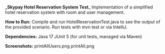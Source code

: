 **_Skypay Hotel Reservation System Test**_
Implementation of a simplified hotel reservation system with room and user management.

**How to Run:**
Compile and run HotelReservationTest.java to see the output of the provided scenario.
Run tests with mvn test or via IntelliJ.

**Dependencies:**
Java 17
JUnit 5 (for unit tests, managed via Maven)

**Screenshots:**
printAllUsers.png 
printAll.png
